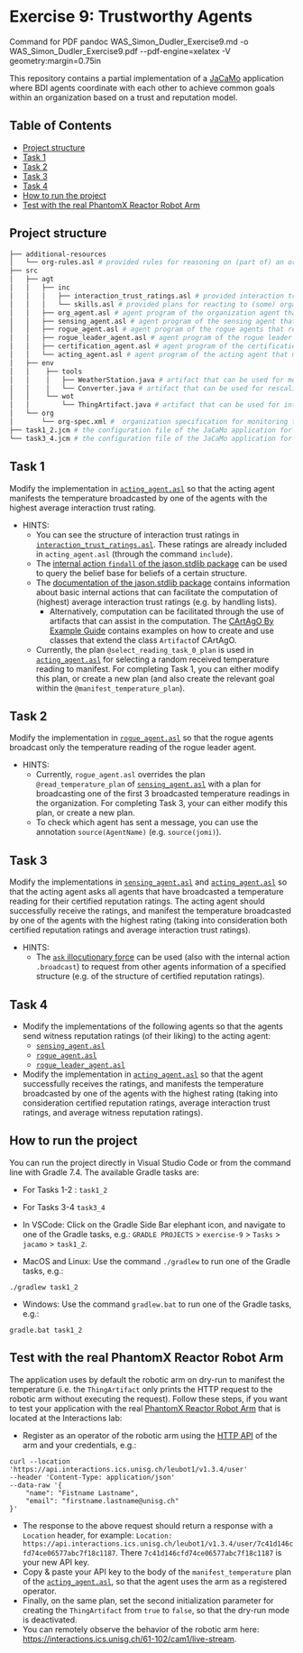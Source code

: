 # Exercise 9: Trustworthy Agents
Command for PDF
pandoc WAS_Simon_Dudler_Exercise9.md -o WAS_Simon_Dudler_Exercise9.pdf --pdf-engine=xelatex -V geometry:margin=0.75in


This repository contains a partial implementation of a [JaCaMo](https://jacamo-lang.github.io/) application where BDI agents coordinate with each other to achieve common goals within an organization based on a trust and reputation model.

## Table of Contents
- [Project structure](#project-structure)
- [Task 1](#task-1)
- [Task 2](#task-2)
- [Task 3](#task-3)
- [Task 4](#task-4)
- [How to run the project](#how-to-run-the-project)
- [Test with the real PhantomX Reactor Robot Arm](#test-with-the-real-phantomx-reactor-robot-arm)

## Project structure
```bash
├── additional-resources
│   └── org-rules.asl # provided rules for reasoning on (part of) an organization. Available in https://github.com/moise-lang/moise/blob/master/src/main/resources/asl/org-rules.asl
├── src
│   ├── agt
│   │   ├── inc
│   │   │   ├── interaction_trust_ratings.asl # provided interaction trust ratings of the acting agent  
│   │   │   └── skills.asl # provided plans for reacting to (some) organizational events.
│   │   ├── org_agent.asl # agent program of the organization agent that is responsible for initializing and managing a temperature monitoring organization
│   │   ├── sensing_agent.asl # agent program of the sensing agent that reads the temperature in the lab by using a weather station artifact
│   │   ├── rogue_agent.asl # agent program of the rogue agents that report temperature readings while being loyal to the rogue leader 
│   │   ├── rogue_leader_agent.asl # agent program of the rogue leader agent that reports temperature readings of its liking
│   │   ├── certification_agent.asl # agent program of the certification agent that holds and shares certified reputation ratings
│   │   └── acting_agent.asl # agent program of the acting agent that manifests the temperature in the lab by using a robotic arm Thing artifact and based on a trust and reputation model
│   ├── env
│   │    ├── tools
│   │    │   ├── WeatherStation.java # artifact that can be used for monitoring the temperature via the Open-Meteo Weather Forecast API (https://open-meteo.com/en/docs)
│   │    │   └── Converter.java # artifact that can be used for rescaling values
│   │    └── wot   
│   │        └── ThingArtifact.java # artifact that can be used for interacting with W3C Web of Things (WoT) Things
│   └── org   
│       └── org-spec.xml #  organization specification for monitoring the temperature in the lab
├── task1_2.jcm # the configuration file of the JaCaMo application for Task 1-2
└── task3_4.jcm # the configuration file of the JaCaMo application for Task 3-4
```

## Task 1
Modify the implementation in [`acting_agent.asl`](src/agt/acting_agent.asl) so that the acting agent manifests the temperature broadcasted by one of the agents with the highest average interaction trust rating.
- HINTS:
  - You can see the structure of interaction trust ratings in [`interaction_trust_ratings.asl`](src/agt/inc/interaction_trust_ratings.asl). These ratings are already included in `acting_agent.asl` (through the command `include`).
  - The [internal action `findall` of the jason.stdlib package](https://jason-lang.github.io/api/jason/stdlib/findall.html) can be used to query the belief base for beliefs of a certain structure. 
  - The [documentation of the jason.stdlib package](https://jason-lang.github.io/api/jason/stdlib/package-summary.html) contains information about basic internal actions that can facilitate the computation of (highest) average interaction trust ratings (e.g. by handling lists). 
    - Alternatively, computation can be facilitated through the use of artifacts that can assist in the computation. 
The [CArtAgO By Example Guide](https://www.emse.fr/~boissier/enseignement/maop13/courses/cartagoByExamples.pdf) contains examples on how to create and use classes that extend the class `Artifact`of CArtAgO.
  - Currently, the plan `@select_reading_task_0_plan` is used in [`acting_agent.asl`](src/agt/acting_agent.asl) for selecting a random received temperature reading to manifest. For completing Task 1, you can either modify this plan, or create a new plan (and also create the relevant goal within the `@manifest_temperature_plan`).  

## Task 2
Modify the implementation in [`rogue_agent.asl`](src/agt/rogue_agent.asl) so that the rogue agents broadcast only the temperature reading of the rogue leader agent. 
- HINTS: 
  - Currently, `rogue_agent.asl` overrides the plan `@read_temperature_plan` of [`sensing_agent.asl`](src/agt/sensing_agent.asl) with a plan for broadcasting one of the first 3 broadcasted temperature readings in the organization. For completing Task 3, your can either modify this plan, or create a new plan.
  - To check which agent has sent a message, you can use the annotation `source(AgentName)` (e.g. `source(jomi)`). 
  
## Task 3
Modify the implementations in [`sensing_agent.asl`](src/agt/sensing_agent.asl) and [`acting_agent.asl`](src/agt/acting_agent.asl) so that the acting agent asks all agents that have broadcasted a temperature reading for their certified reputation ratings. The acting agent should successfully receive the ratings, and manifest the temperature broadcasted by one of the agents with the highest rating (taking into consideration both certified reputation ratings and average interaction trust ratings).
- HINTS: 
  - The [`ask` illocutionary force](https://jason-lang.github.io/api/jason/stdlib/send.html) can be used (also with the internal action `.broadcast`) to request from other agents information of a specified structure (e.g. of the structure of certified reputation ratings).
  
## Task 4
- Modify the implementations of the following agents so that the agents send witness reputation ratings (of their liking) to the acting agent:
  - [`sensing_agent.asl`](src/agt/sensing_agent.asl)
  - [`rogue_agent.asl`](src/agt/rogue_agent.asl)
  - [`rogue_leader_agent.asl`](src/agt/rogue_leader_agent.asl) 
- Modify the implementation in [`acting_agent.asl`](src/agt/acting_agent.asl) so that the agent successfully receives the ratings, and manifests the temperature broadcasted by one of the agents with the highest rating (taking into consideration certified reputation ratings, average interaction trust ratings, and average witness reputation ratings).

## How to run the project
You can run the project directly in Visual Studio Code or from the command line with Gradle 7.4. The available Gradle tasks are:
- For Tasks 1-2 : `task1_2`
- For Tasks 3-4 `task3_4`

- In VSCode:  Click on the Gradle Side Bar elephant icon, and navigate to one of the Gradle tasks, e.g.: `GRADLE PROJECTS` > `exercise-9` > `Tasks` > `jacamo` > `task1_2`.
- MacOS and Linux: Use the command `./gradlew` to run one of the Gradle tasks, e.g.:
```shell
./gradlew task1_2
```
- Windows: Use the command `gradlew.bat` to run one of the Gradle tasks, e.g.:
```shell
gradle.bat task1_2
```

## Test with the real PhantomX Reactor Robot Arm
The application uses by default the robotic arm on dry-run to manifest the temperature (i.e. the `ThingArtifact` only prints the HTTP request to the robotic arm without executing the request). Follow these steps, if you want to test your application with the real [PhantomX Reactor Robot Arm](https://robosklep.com/en/robotic-arms/171-phantomx-reactor.html) that is located at the Interactions lab:
- Register as an operator of the robotic arm using the [HTTP API](https://app.swaggerhub.com/apis-docs/interactions-ics/Leubot/1.3.4#/user/addUser) of the arm and your credentials, e.g.:
```
curl --location 'https://api.interactions.ics.unisg.ch/leubot1/v1.3.4/user' 
--header 'Content-Type: application/json' 
--data-raw '{
    "name": "Fistname Lastname",
    "email": "firstname.lastname@unisg.ch"
}'
```
- The response to the above request should return a response with a `Location` header, for example: `Location: https://api.interactions.ics.unisg.ch/leubot1/v1.3.4/user/7c41d146cfd74ce06577abc7f18c1187`. There `7c41d146cfd74ce06577abc7f18c1187` is your new API key. 
- Copy & paste your API key to the body of the `manifest_temperature` plan of the [`acting_agent.asl`](src/agt/acting_agent.asl), so that the agent uses the arm as a registered operator.
- Finally, on the same plan, set the second initialization parameter for creating the `ThingArtifact` from `true` to `false`, so that the dry-run mode is deactivated.
- You can remotely observe the behavior of the robotic arm here: https://interactions.ics.unisg.ch/61-102/cam1/live-stream.
